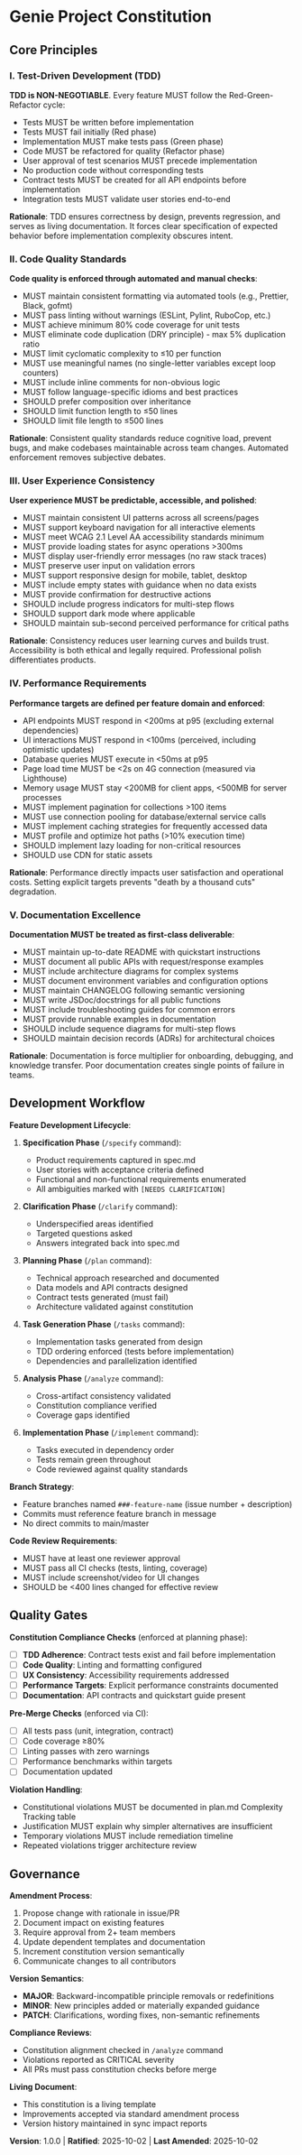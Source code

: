 <!--
Sync Impact Report:
Version: 0.0.0 → 1.0.0
Modified Principles: N/A (initial constitution)
Added Sections:
  - I. Test-Driven Development (TDD)
  - II. Code Quality Standards
  - III. User Experience Consistency
  - IV. Performance Requirements
  - V. Documentation Excellence
  - Development Workflow
  - Quality Gates
Removed Sections: N/A
Templates Requiring Updates:
  ✅ .specify/templates/plan-template.md - Constitution Check section references validated
  ✅ .specify/templates/spec-template.md - Requirements alignment confirmed
  ✅ .specify/templates/tasks-template.md - Task categorization aligned with principles
  ✅ .claude/commands/plan.md - Constitution reference validated
  ✅ .claude/commands/analyze.md - Constitution authority validated
Follow-up TODOs: None
-->

# Genie Project Constitution

## Core Principles

### I. Test-Driven Development (TDD)

**TDD is NON-NEGOTIABLE**. Every feature MUST follow the Red-Green-Refactor cycle:

- Tests MUST be written before implementation
- Tests MUST fail initially (Red phase)
- Implementation MUST make tests pass (Green phase)
- Code MUST be refactored for quality (Refactor phase)
- User approval of test scenarios MUST precede implementation
- No production code without corresponding tests
- Contract tests MUST be created for all API endpoints before implementation
- Integration tests MUST validate user stories end-to-end

**Rationale**: TDD ensures correctness by design, prevents regression, and serves as living documentation. It forces clear specification of expected behavior before implementation complexity obscures intent.

### II. Code Quality Standards

**Code quality is enforced through automated and manual checks**:

- MUST maintain consistent formatting via automated tools (e.g., Prettier, Black, gofmt)
- MUST pass linting without warnings (ESLint, Pylint, RuboCop, etc.)
- MUST achieve minimum 80% code coverage for unit tests
- MUST eliminate code duplication (DRY principle) - max 5% duplication ratio
- MUST limit cyclomatic complexity to ≤10 per function
- MUST use meaningful names (no single-letter variables except loop counters)
- MUST include inline comments for non-obvious logic
- MUST follow language-specific idioms and best practices
- SHOULD prefer composition over inheritance
- SHOULD limit function length to ≤50 lines
- SHOULD limit file length to ≤500 lines

**Rationale**: Consistent quality standards reduce cognitive load, prevent bugs, and make codebases maintainable across team changes. Automated enforcement removes subjective debates.

### III. User Experience Consistency

**User experience MUST be predictable, accessible, and polished**:

- MUST maintain consistent UI patterns across all screens/pages
- MUST support keyboard navigation for all interactive elements
- MUST meet WCAG 2.1 Level AA accessibility standards minimum
- MUST provide loading states for async operations >300ms
- MUST display user-friendly error messages (no raw stack traces)
- MUST preserve user input on validation errors
- MUST support responsive design for mobile, tablet, desktop
- MUST include empty states with guidance when no data exists
- MUST provide confirmation for destructive actions
- SHOULD include progress indicators for multi-step flows
- SHOULD support dark mode where applicable
- SHOULD maintain sub-second perceived performance for critical paths

**Rationale**: Consistency reduces user learning curves and builds trust. Accessibility is both ethical and legally required. Professional polish differentiates products.

### IV. Performance Requirements

**Performance targets are defined per feature domain and enforced**:

- API endpoints MUST respond in <200ms at p95 (excluding external dependencies)
- UI interactions MUST respond in <100ms (perceived, including optimistic updates)
- Database queries MUST execute in <50ms at p95
- Page load time MUST be <2s on 4G connection (measured via Lighthouse)
- Memory usage MUST stay <200MB for client apps, <500MB for server processes
- MUST implement pagination for collections >100 items
- MUST use connection pooling for database/external service calls
- MUST implement caching strategies for frequently accessed data
- MUST profile and optimize hot paths (>10% execution time)
- SHOULD implement lazy loading for non-critical resources
- SHOULD use CDN for static assets

**Rationale**: Performance directly impacts user satisfaction and operational costs. Setting explicit targets prevents "death by a thousand cuts" degradation.

### V. Documentation Excellence

**Documentation MUST be treated as first-class deliverable**:

- MUST maintain up-to-date README with quickstart instructions
- MUST document all public APIs with request/response examples
- MUST include architecture diagrams for complex systems
- MUST document environment variables and configuration options
- MUST maintain CHANGELOG following semantic versioning
- MUST write JSDoc/docstrings for all public functions
- MUST include troubleshooting guides for common errors
- MUST provide runnable examples in documentation
- SHOULD include sequence diagrams for multi-step flows
- SHOULD maintain decision records (ADRs) for architectural choices

**Rationale**: Documentation is force multiplier for onboarding, debugging, and knowledge transfer. Poor documentation creates single points of failure in teams.

## Development Workflow

**Feature Development Lifecycle**:

1. **Specification Phase** (`/specify` command):
   - Product requirements captured in spec.md
   - User stories with acceptance criteria defined
   - Functional and non-functional requirements enumerated
   - All ambiguities marked with `[NEEDS CLARIFICATION]`

2. **Clarification Phase** (`/clarify` command):
   - Underspecified areas identified
   - Targeted questions asked
   - Answers integrated back into spec.md

3. **Planning Phase** (`/plan` command):
   - Technical approach researched and documented
   - Data models and API contracts designed
   - Contract tests generated (must fail)
   - Architecture validated against constitution

4. **Task Generation Phase** (`/tasks` command):
   - Implementation tasks generated from design
   - TDD ordering enforced (tests before implementation)
   - Dependencies and parallelization identified

5. **Analysis Phase** (`/analyze` command):
   - Cross-artifact consistency validated
   - Constitution compliance verified
   - Coverage gaps identified

6. **Implementation Phase** (`/implement` command):
   - Tasks executed in dependency order
   - Tests remain green throughout
   - Code reviewed against quality standards

**Branch Strategy**:
- Feature branches named `###-feature-name` (issue number + description)
- Commits must reference feature branch in message
- No direct commits to main/master

**Code Review Requirements**:
- MUST have at least one reviewer approval
- MUST pass all CI checks (tests, linting, coverage)
- MUST include screenshot/video for UI changes
- SHOULD be <400 lines changed for effective review

## Quality Gates

**Constitution Compliance Checks** (enforced at planning phase):

- [ ] **TDD Adherence**: Contract tests exist and fail before implementation
- [ ] **Code Quality**: Linting and formatting configured
- [ ] **UX Consistency**: Accessibility requirements addressed
- [ ] **Performance Targets**: Explicit performance constraints documented
- [ ] **Documentation**: API contracts and quickstart guide present

**Pre-Merge Checks** (enforced via CI):

- [ ] All tests pass (unit, integration, contract)
- [ ] Code coverage ≥80%
- [ ] Linting passes with zero warnings
- [ ] Performance benchmarks within targets
- [ ] Documentation updated

**Violation Handling**:
- Constitutional violations MUST be documented in plan.md Complexity Tracking table
- Justification MUST explain why simpler alternatives are insufficient
- Temporary violations MUST include remediation timeline
- Repeated violations trigger architecture review

## Governance

**Amendment Process**:
1. Propose change with rationale in issue/PR
2. Document impact on existing features
3. Require approval from 2+ team members
4. Update dependent templates and documentation
5. Increment constitution version semantically
6. Communicate changes to all contributors

**Version Semantics**:
- **MAJOR**: Backward-incompatible principle removals or redefinitions
- **MINOR**: New principles added or materially expanded guidance
- **PATCH**: Clarifications, wording fixes, non-semantic refinements

**Compliance Reviews**:
- Constitution alignment checked in `/analyze` command
- Violations reported as CRITICAL severity
- All PRs must pass constitution checks before merge

**Living Document**:
- This constitution is a living template
- Improvements accepted via standard amendment process
- Version history maintained in sync impact reports

**Version**: 1.0.0 | **Ratified**: 2025-10-02 | **Last Amended**: 2025-10-02